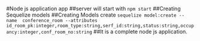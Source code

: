 #Node js application app
##server will start with `npm start`
##Creating Sequelize models
##Creating Models create
`sequelize model:create --name  conference_room --attributes id_room_pk:integer,room_type:string,serf_id:string,status:string,occupancy:integer,conf_room_no:string`
##It is a complete node js application.
